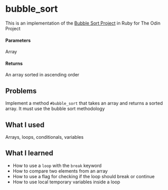 # bubble_sort
This is an implementation of the [Bubble Sort Project](https://www.theodinproject.com/lessons/ruby-bubble-sort) in Ruby for The Odin Project

#### Parameters
Array

#### Returns
An array sorted in ascending order

## Problems
Implement a method `#bubble_sort` that takes an array and returns a sorted array. It must use the bubble sort methodology 

## What I used
Arrays, loops, conditionals, variables

## What I learned
- How to use a `loop` with the `break` keyword
- How to compare two elements from an array
- How to use a flag for checking if the loop should break or continue
- How to use local temporary variables inside a loop